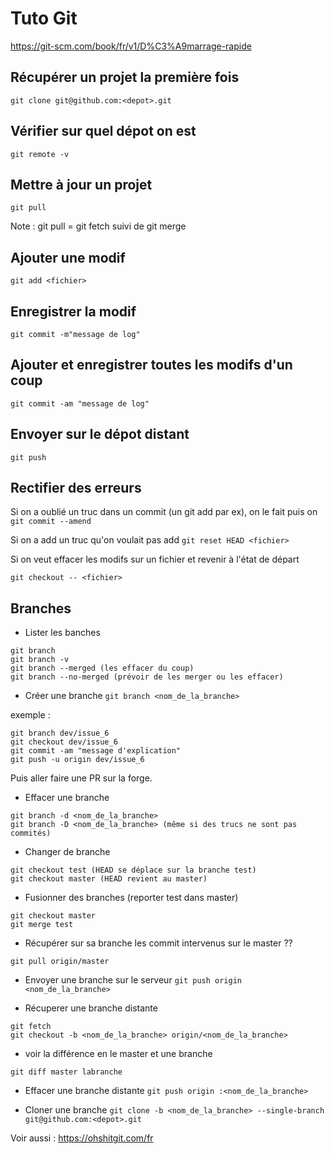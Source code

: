 # Tuto Git
https://git-scm.com/book/fr/v1/D%C3%A9marrage-rapide

## Récupérer un projet la première fois
`git clone git@github.com:<depot>.git`

## Vérifier sur quel dépot on est

`git remote -v`

## Mettre à jour un projet
`git pull`

Note : git pull = git fetch suivi de git merge

## Ajouter une modif
`git add <fichier>`

## Enregistrer la modif
`git commit -m"message de log"`

## Ajouter et enregistrer toutes les modifs d'un coup
`git commit -am "message de log"`

## Envoyer sur le dépot distant
`git push`

## Rectifier des erreurs

Si on a oublié un truc dans un commit (un git add par ex), on le fait puis on
`git commit --amend`

Si on a add un truc qu'on voulait pas add
`git reset HEAD <fichier>`

Si on veut effacer les modifs sur un fichier et revenir à l'état de départ

`git checkout -- <fichier>`

## Branches

- Lister les banches
```
git branch
git branch -v
git branch --merged (les effacer du coup)
git branch --no-merged (prévoir de les merger ou les effacer)
```

- Créer une branche
`git branch <nom_de_la_branche>`

exemple :

```
git branch dev/issue_6
git checkout dev/issue_6
git commit -am "message d'explication"
git push -u origin dev/issue_6
```

Puis aller faire une PR sur la forge.

- Effacer une branche
```
git branch -d <nom_de_la_branche>
git branch -D <nom_de_la_branche> (même si des trucs ne sont pas commités)
```

- Changer de branche
```
git checkout test (HEAD se déplace sur la branche test)
git checkout master (HEAD revient au master)
```

- Fusionner des branches (reporter test dans master)
```
git checkout master
git merge test
```

- Récupérer sur sa branche les commit intervenus sur le master ??

```
git pull origin/master 
```

- Envoyer une branche sur le serveur
`git push origin <nom_de_la_branche>`

- Récuperer une branche distante
```
git fetch
git checkout -b <nom_de_la_branche> origin/<nom_de_la_branche>
```


- voir la différence en le master et une branche
```
git diff master labranche
```

- Effacer une branche distante
`git push origin :<nom_de_la_branche>`

- Cloner une branche
`git clone -b <nom_de_la_branche> --single-branch git@github.com:<depot>.git`


Voir aussi : https://ohshitgit.com/fr

